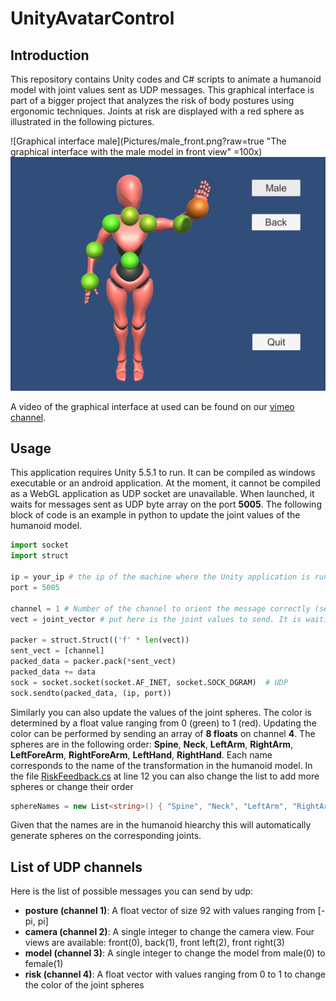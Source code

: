 # UnityAvatarControl

## Introduction

This repository contains Unity codes and C# scripts to animate a humanoid model with joint values sent as UDP messages.
This graphical interface is part of a bigger project that analyzes the risk of body postures using ergonomic techniques. 
Joints at risk are displayed with a red sphere as illustrated in the following pictures.

![Graphical interface male](Pictures/male_front.png?raw=true "The graphical interface with the male model in front view" =100x)
![Graphical interface female](Pictures/female_front.png?raw=true "The same view with the female model")

A video of the graphical interface at used can be found on our [vimeo channel](https://vimeo.com/163699896).

## Usage

This application requires Unity 5.5.1 to run.
It can be compiled as windows executable or an android application.
At the moment, it cannot be compiled as a WebGL application as UDP socket are unavailable.
When launched, it waits for messages sent as UDP byte array on the port **5005**.
The following block of code is an example in python to update the joint values of the humanoid model.

```python
import socket
import struct

ip = your_ip # the ip of the machine where the Unity application is running
port = 5005

channel = 1 # Number of the channel to orient the message correctly (see below)
vect = joint_vector # put here is the joint values to send. It is waiting for an array of 92 floats.

packer = struct.Struct(('f' * len(vect))
sent_vect = [channel]
packed_data = packer.pack(*sent_vect)
packed_data += data
sock = socket.socket(socket.AF_INET, socket.SOCK_DGRAM)  # UDP
sock.sendto(packed_data, (ip, port))
```

Similarly you can also update the values of the joint spheres.
The color is determined by a float value ranging from 0 (green) to 1 (red).
Updating the color can be performed by sending an array of **8 floats** on channel **4**.
The spheres are in the following order:
**Spine**, **Neck**, **LeftArm**, **RightArm**, **LeftForeArm**, **RightForeArm**, **LeftHand**, **RightHand**.
Each name corresponds to the name of the transformation in the humanoid model.
In the file [RiskFeedback.cs](Assets/Scripts/RiskFeedback.cs) at line 12 you can also change the list to add more spheres or change their order

```C#
sphereNames = new List<string>() { "Spine", "Neck", "LeftArm", "RightArm", "LeftForeArm", "RightForeArm", "LeftFoot", "RightFoot"};
```

Given that the names are in the humanoid hiearchy this will automatically generate spheres on the corresponding joints.

## List of UDP channels

Here is the list of possible messages you can send by udp:
- **posture (channel 1)**: A float vector of size 92 with values ranging from [-pi, pi]
- **camera (channel 2)**: A single integer to change the camera view. Four views are available: front(0), back(1), front left(2), front right(3)
- **model (channel 3)**: A single integer to change the model from male(0) to female(1)
- **risk (channel 4)**: A float vector with values ranging from 0 to 1 to change the color of the joint spheres
